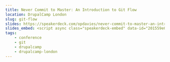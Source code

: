 ```yaml
---
title: Never Commit to Master: An Introduction to Git Flow
location: DrupalCamp London
slug: git-flow
slides: https://speakerdeck.com/opdavies/never-commit-to-master-an-introduction-to-git-flow
slides_embed: <script async class="speakerdeck-embed" data-id="201559e0f103013198dd5a5f6f23ab67" data-ratio="1.29456384323641" src="//speakerdeck.com/assets/embed.js"></script>
tags:
    - conference
    - git
    - drupalcamp
    - drupalcamp-london
---
```

